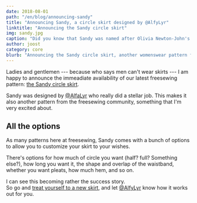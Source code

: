 ```yaml
---
date: 2018-08-01
path: "/en/blog/announcing-sandy"
title: "Announcing Sandy, a circle skirt designed by @AlfyLyr"
linktitle: "Announcing the Sandy circle skirt"
img: sandy.jpg
caption: "Did you know that Sandy was named after Olivia Newton-John's character in the move Grease?"
author: joost
category: core
blurb: "Announcing the Sandy circle skirt, another womenswear pattern from the community."
---
```


Ladies and gentlemen \--- because who says men can't wear skirts \--- I am happy to announce the immeadiate availability of our latest freesewing pattern: [the Sandy circle skirt](/patterns/sandy).

Sandy was designed by [@AlfaLyr](/users/alfalyr) who really did a stellar job. This makes it also another pattern from the freesewing community, something that I'm very excited about.

## All the options

As many patterns here at freesewing, Sandy comes with a bunch of options to allow you to customize your skirt to your wishes.

There's options for how much of circle you want (half? full? Something else?), how long you want it, the shape and overlap of the waistband, whether you want pleats, how much hem, and so on.

I can see this becoming rather the success story.  
So go and [treat yourself to a new skirt](/draft/sandy), and let [@AlfyLyr](/users/alfalyr) know how it works out for you.